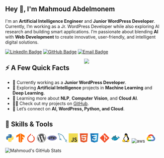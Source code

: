 <h2>Hey 👋, I'm Mahmoud Abdelmonem</h2>

<p>
I'm an <strong>Artificial Intelligence Engineer</strong> and <strong>Junior WordPress Developer</strong>.  
Currently, I’m working as a Jr. WordPress Developer while also exploring AI research and building smart applications.  
I’m passionate about blending <strong>AI</strong> with <strong>Web Development</strong> to create innovative, user-friendly, and intelligent digital solutions.
</p>

<p>
<a href="https://www.linkedin.com/in/mahmoud-abdel-monem/"><img src="https://img.shields.io/badge/-LinkedIn-0077B5?style=flat-square&logo=Linkedin&logoColor=white" alt="LinkedIn Badge"></a>
<a href="https://github.com/YOUR_GITHUB"><img src="https://img.shields.io/badge/-GitHub-000?style=flat-square&logo=Github&logoColor=white" alt="GitHub Badge"></a>
<a href="mailto:kahrabaxx74@gmail.com"><img src="https://img.shields.io/badge/-Email-D14836?style=flat-square&logo=Gmail&logoColor=white" alt="Email Badge"></a>
</p>

<img align="right" src="https://media1.giphy.com/media/13HgwGsXF0aiGY/giphy.gif" width="250" />

<h2>⚡️ A Few Quick Facts</h2>
<ul>
<li>💼 Currently working as a <strong>Junior WordPress Developer</strong>.</li>
<li>🔭 Exploring <strong>Artificial Intelligence</strong> projects in <strong>Machine Learning</strong> and <strong>Deep Learning</strong>.</li>
<li>🧠 Learning more about <strong>NLP</strong>, <strong>Computer Vision</strong>, and <strong>Cloud AI</strong>.</li>
<li>👨‍💻 Check out my projects on <a href="https://github.com/YOUR_GITHUB">GitHub</a>.</li>
<li>💬 Let’s connect on <strong>AI, WordPress, Python, and Cloud</strong>.</li>
</ul>

<h2>🚀 Skills & Tools</h2>
<p align="left">

<!-- AI & Machine Learning -->
<img src="https://raw.githubusercontent.com/devicons/devicon/master/icons/python/python-original.svg" alt="python" width="30" height="30" />
<img src="https://raw.githubusercontent.com/devicons/devicon/master/icons/tensorflow/tensorflow-original.svg" alt="tensorflow" width="30" height="30" />
<img src="https://raw.githubusercontent.com/devicons/devicon/master/icons/pytorch/pytorch-original.svg" alt="pytorch" width="30" height="30" />

<!-- WordPress & Web Development -->
<img src="https://raw.githubusercontent.com/devicons/devicon/master/icons/wordpress/wordpress-plain.svg" alt="wordpress" width="30" height="30" />
<img src="https://raw.githubusercontent.com/devicons/devicon/master/icons/php/php-original.svg" alt="php" width="30" height="30" />
<img src="https://raw.githubusercontent.com/devicons/devicon/master/icons/mysql/mysql-original.svg" alt="mysql" width="30" height="30" />
<img src="https://raw.githubusercontent.com/devicons/devicon/master/icons/javascript/javascript-original.svg" alt="javascript" width="30" height="30" />
<img src="https://raw.githubusercontent.com/devicons/devicon/master/icons/html5/html5-original.svg" alt="html5" width="30" height="30" />
<img src="https://raw.githubusercontent.com/devicons/devicon/master/icons/css3/css3-original.svg" alt="css3" width="30" height="30" />

<!-- DevOps & General Tools -->
<img src="https://raw.githubusercontent.com/devicons/devicon/master/icons/git/git-original.svg" alt="git" width="30" height="30" />
<img src="https://raw.githubusercontent.com/devicons/devicon/master/icons/docker/docker-original.svg" alt="docker" width="30" height="30" />
<img src="https://raw.githubusercontent.com/devicons/devicon/master/icons/linux/linux-original.svg" alt="linux" width="30" height="30" />
<img src="https://raw.githubusercontent.com/devicons/devicon/master/icons/aws/aws-original.svg" alt="aws" width="30" height="30" />
<img src="https://raw.githubusercontent.com/devicons/devicon/master/icons/googlecloud/googlecloud-original.svg" alt="gcp" width="30" height="30" />
</p>

<img src="https://github-readme-stats.vercel.app/api?username=YOUR_GITHUB&show_icons=true&count_private=true" alt="Mahmoud's GitHub Stats" />

